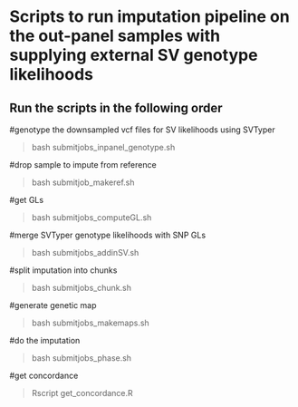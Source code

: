 
# Scripts to run imputation pipeline on the out-panel samples with supplying external SV genotype likelihoods

## Run the scripts in the following order

#genotype the downsampled vcf files for SV likelihoods using SVTyper
>bash submitjobs_inpanel_genotype.sh

#drop sample to impute from reference
>bash submitjob_makeref.sh

#get GLs
>bash submitjobs_computeGL.sh

#merge SVTyper genotype likelihoods with SNP GLs
>bash submitjobs_addinSV.sh

#split imputation into chunks
>bash submitjobs_chunk.sh

#generate genetic map
>bash submitjobs_makemaps.sh

#do the imputation
>bash submitjobs_phase.sh

#get concordance
>Rscript get_concordance.R


